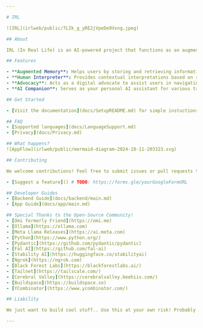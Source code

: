 ```yaml
---

# IRL

![IRL](irlweb/public/7LIk_g_yRE2jVpeDe9Vxng.jpeg)

## About

IRL (In Real Life) is an AI-powered project that functions as an augmented memory assistant, human interpreter, advocate, and more. This app is designed to elevate human-AI interaction by providing real-time support and insights to users in various contexts.

## Features

- **Augmented Memory**: Helps users by storing and retrieving information as needed.
- **Human Interpreter**: Provides contextual interpretations based on real-time input.
- **Advocacy**: Acts as a digital advocate to assist users in navigating complex situations.
- **AI Companion**: Serves as your personal AI assistant for various tasks.

## Get Started

- [Visit the documentation](docs/SetupREADME.md) for simple instuctions on serving the backend and installing the app.

## FAQ
- [Supported languages](docs/LanguageSupport.md)
- [Privacy](docs/Privacy.md)

## What happens?
![AppFlow](irlweb/public/mermaid-diagram-2024-10-11-203323.svg)

## Contributing

We welcome contributions! Feel free to submit issues or pull requests to help improve the project.

- [Suggest a feature]() # TODO: https://forms.gle/yourGoogleFormURL

## Developer Guides
- [Backend Guide](docs/backend/main.md)
- [App Guide](docs/app/main.md)

## Special Thanks to the Open-Source Community!
- [Omi formerly Friend](https://omi.me)
- [Ollama](https://ollama.com)
- [Meta Llama Releases](https://ai.meta.com)
- [Python](https://www.python.org/)
- [Pydantic](https://github.com/pydantic/pydantic)
- [Fal AI](https://github.com/fal-ai)
- [Stability AI](https://huggingface.co/stabilityai)
- [Ngrok](https://ngrok.com)
- [Black Forest Labs](https://blackforestlabs.ai/)
- [Tailnet](https://tailscale.com/)
- [Cerebral Valley](https://cerebralvalley.beehiiv.com/)
- [Buildspace](https://buildspace.so)
- [YCombinator](https://www.ycombinator.com/)

## Liability

We just want to build cool stuff.. Use this at your own risk! Probably don't use this in the EU plz.

---
```

